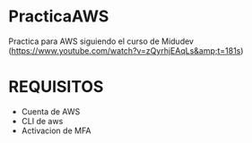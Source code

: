 # PracticaAWS
Practica para AWS siguiendo el curso de Midudev (https://www.youtube.com/watch?v=zQyrhjEAqLs&amp;t=181s)

# REQUISITOS
- Cuenta de AWS
- CLI de aws
- Activacion de MFA
